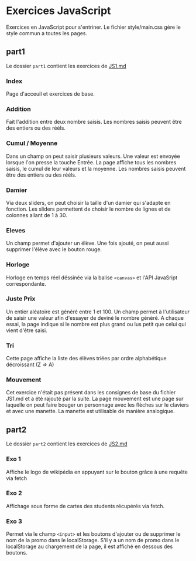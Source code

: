# Exercices JavaScript

Exercices en JavaScript pour s'entriner.
Le fichier style/main.css gère le style commun a toutes les pages.

## part1
Le dossier `part1` contient les exercices de [JS1.md](https://framagit.org/popschool-lens/cours-philippe/-/blob/master/LENS9/JS1.md)

### Index
Page d'acceuil et exercices de base.

### Addition
Fait l'addition entre deux nombre saisis.
Les nombres saisis peuvent être des entiers ou des rééls.

### Cumul / Moyenne
Dans un champ on peut saisir plusieurs valeurs. Une valeur est envoyée lorsque l'on presse la touche Entrée.
La page affiche tous les nombres saisis, le cumul de leur valeurs et la moyenne.
Les nombres saisis peuvent être des entiers ou des rééls.

### Damier
Via deux sliders, on peut choisir la taille d'un damier qui s'adapte en fonction.
Les sliders permettent de choisir le nombre de lignes et de colonnes allant de 1 à 30.

### Eleves
Un champ permet d'ajouter un élève.
Une fois ajouté, on peut aussi supprimer l'élève avec le bouton rouge.

### Horloge
Horloge en temps réel déssinée via la balise `<canvas>` et l'API JavaSript correspondante.

### Juste Prix
Un entier aléatoire est généré entre 1 et 100.
Un champ permet à l'utilisateur de saisir une valeur afin d'essayer de deviné le nombre généré.
A chaque essai, la page indique si le nombre est plus grand ou lus petit que celui qui vient d'être saisi.

### Tri
Cette page affiche la liste des élèves triées par ordre alphabétique décroissant (Z => A)

### Mouvement
Cet exercice n'était pas présent dans les consignes de base du fichier JS1.md et a été rajouté par la suite.
La page mouvement est une page sur laquelle on peut faire bouger un personnage avec les flèches sur le claviers et avec une manette.
La manette est utilisable de manière analogique.

## part2
Le dossier `part2` contient les exercices de [JS2.md](https://framagit.org/popschool-lens/cours-philippe/-/blob/master/LENS9/JS2.md)

### Exo 1
Affiche le logo de wikipédia en appuyant sur le bouton grâce à une requête via fetch

### Exo 2
Affichage sous forme de cartes des students récupérés via fetch.

### Exo 3
Permet via le champ `<input>` et les boutons d'ajouter ou de supprimer le nom de la promo dans le localStorage.
S'il y a un nom de promo dans le localStorage au chargement de la page, il est affiché en dessous des boutons.